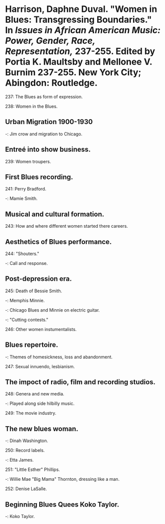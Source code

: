 # Harrison, Daphne Duval. "Women in Blues: Transgressing Boundaries." In *Issues in African American Music: Power, Gender, Race, Representation,* 237-255. Edited by Portia K. Maultsby and Mellonee V. Burnim 237-255. New York City; Abingdon: Routledge. 

237: The Blues as form of expression.  

238: Women in the Blues.  

## Urban Migration 1900-1930  

-: Jim crow and migration to Chicago.  

## Entreé into show business.  

239: Women troupers.  

## First Blues recording.  

241: Perry Bradford.  

-: Mamie Smith.  

## Musical and cultural formation.  

243: How and where different women started there careers.  

## Aesthetics of Blues performance.  

244: "Shouters."  

-: Call and response.  

## Post-depression era.  

245: Death of Bessie Smith.  

-: Memphis Minnie.  

-: Chicago Blues and Minnie on electric guitar.  

-: "Cutting contests."  

246: Other women instumentalists.  

## Blues repertoire.

-: Themes of homesickness, loss and abandonment.  

247: Sexual innuendo, lesbianism.  

## The impoct of radio, film and recording studios.  

248: Genera and new media.  

-: Played along side hilbilly music.  

249: The movie industry.  

## The new blues woman.  

-: Dinah Washington.  

250: Record labels.  

-: Etta James.  

251: "Little Esther" Phillips.  

-: Willie Mae "Big Mama" Thornton, dressing like a man.  

252: Denise LaSalle.  

## Beginning Blues Quees Koko Taylor.  

-: Koko Taylor.  

